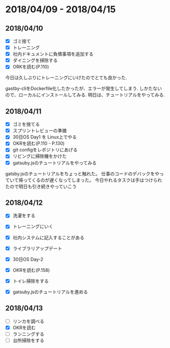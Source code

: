 # 2018/04/09 - 2018/04/15 

## 2018/04/10
- [x] ゴミ捨て
- [x] トレーニング
- [x] 社内ドキュメントに負債事項を追加する
- [x] ダイニングを掃除する
- [x] ORKを読む(P.110)

今日は久しぶりにトレーニングにいけたのでとても良かった.

gastby-cliをDockerfile化したかったが、エラーが発生してしまう.
しかたないので、ローカルにインストールしてみる.
明日は、チュートリアルをやってみる.

## 2018/04/11
- [x] ゴミを捨てる
- [x] スプリントレビューの準備
- [x] 30日OS Day1 を Linux上でやる 
- [x] OKRを読む(P.110 - P.130)
- [x] git configをレポジトリにあげる
- [x] リビングに掃除機をかけた
- [x] gatsuby.jsのチュートリアルをやってみる

gatsby.jsのチュートリアルをちょっと触れた。
仕事のコードのデバックをやっていて帰ってくるのが遅くなってしまった。
今日やれるタスクは手はつけられたので明日も引き続きやっていこう

## 2018/04/12
- [x] 洗濯をする
- [x] トレーニングにいく
- [x] 社内システムに記入することがある
- [x] ライブラリアップデート 
- [x] 30日OS Day-2
- [x] OKRを読む(P.158)
- [x] トイレ掃除をする
- [x] gatsuby.jsのチュートリアルを進める


## 2018/04/13
- [ ] リンカを調べる
- [x] OKRを読む
- [ ] ランニングする
- [ ] 台所掃除をする
